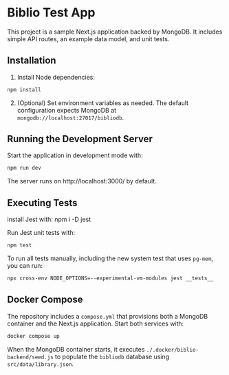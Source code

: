 # Biblio Test App

This project is a sample Next.js application backed by MongoDB. It includes simple API routes, an example data model, and unit tests.

## Installation

1. Install Node dependencies:

```bash
npm install
```

2. (Optional) Set environment variables as needed. The default configuration expects MongoDB at `mongodb://localhost:27017/bibliodb`.

## Running the Development Server

Start the application in development mode with:

```bash
npm run dev
```

The server runs on http://localhost:3000/ by default.

## Executing Tests
install Jest with: 
    npm i -D jest

Run Jest unit tests with:

```bash
npm test
```

To run all tests manually, including the new system test that uses `pg-mem`, you can run:

```bash
npx cross-env NODE_OPTIONS=--experimental-vm-modules jest __tests__
```

## Docker Compose

The repository includes a `compose.yml` that provisions both a MongoDB container and the Next.js application. Start both services with:

```bash
docker compose up
```

When the MongoDB container starts, it executes `./.docker/biblio-backend/seed.js` to populate the `bibliodb` database using `src/data/library.json`.

